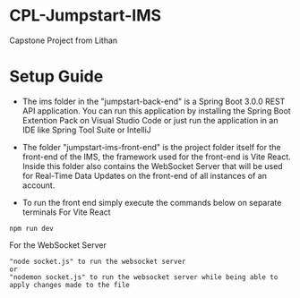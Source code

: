 # CPL-Jumpstart-IMS
Capstone Project from Lithan


# Setup Guide
- The ims folder in the "jumpstart-back-end" is a Spring Boot 3.0.0 REST API application. You can run this application by installing the Spring Boot Extention Pack on Visual Studio Code or just run the application in an IDE like Spring Tool Suite or IntelliJ

- The folder "jumpstart-ims-front-end" is the project folder itself for the front-end of the IMS, the framework used for the front-end is Vite React. Inside this folder also contains the WebSocket Server that will be used for Real-Time Data Updates on the front-end of all instances of an account.

- To run the front end simply execute the commands below on separate terminals
For Vite React
```
npm run dev
```

For the WebSocket Server
```
"node socket.js" to run the websocket server 
or
"nodemon socket.js" to run the websocket server while being able to apply changes made to the file
```
